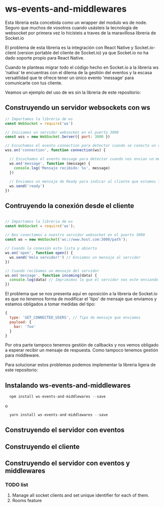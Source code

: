 # ws-events-and-middlewares

Esta libreria esta concebida como un wrapper del modulo ws de node. Seguro que muchos de vosotros cuando usásteis la tecnología de websocket por primera vez lo hicísteis a traves de la maravillosa libreria de Socket.io

El problema de esta libreria es la integración con React Native y Socket.io-client (version portable del cliente de Socket.io) ya que Socket.io no ha dado soporte propio para React Native.

Cuando te planteas migrar todo el código hecho en Socket.io a la libreria ws 'nativa' te encuentras con el dilema de la gestión del eventos y la escasa versatilidad que te ofrece tener un único evento 'message' para comunicarte con tus cliente.

Veamos un ejemplo del uso de ws sin la libreria de este repositorio:

## Construyendo un servidor websockets con ws

```js
// Importamos la libreria de ws
const WebSocket = require('ws')

// Iniciamos un servidor websocket en el puerto 3000
const wss = new WebSocket.Server({ port: 3000 })

// Escuchamos el evento connection para detectar cuando se conecta un cliente
wss.on('connection', function connection(ws) {

  // Escuchamos el evento message para detectar cuando nos envian un mensaje (no podemos cambiar el nombre del evento)
  ws.on('message', function (message) {
    console.log('Mensaje recibido: %s', message)
  })
 
  // Enviamos un mensaje de Ready para indicar al cliente que estamos listos para comunicarnos con el
  ws.send('ready')
})
```

## Contruyendo la conexión desde el cliente

```js

// Importamos la libreria de ws
const WebSocket = require('ws');
 
// Nos conectamos a nuestro servidor websocket en el puerto 3000
const ws = new WebSocket('ws://www.host.com:3000/path');

// Cuando la conexión este lista y abierta
ws.on('open', function open() {
  ws.send('Hola servidor!') // Enviamos un mensaje al servidor
})

// Cuando recibamos un mensaje del servidor
ws.on('message', function incoming(data) {
  console.log(data) // Imprimimos lo que el servidor nos este enviando
})
```

El problema que se nos presenta aquí en oposición a la libreria de Socket.io es que no tenemos forma de modificar el 'tipo' de mensaje que enviamos y estamos obligados a tomar medidas del tipo:

```js
{
  type: 'GET_CONNECTED_USERS', // Tipo de mensaje que enviamos
  payload: {
    bar: 'foo'
  }
}
```

Por otra parte tampoco tenemos gestión de callbacks y nos vemos obligado a esperar recibir un mensaje de respuesta. Como tampoco tenemos gestión para middleware.

Para solucionar estos problemas podemos implementar la libreria ligera de este repositorio:

## Instalando ws-events-and-middlewares

```js
  npm install ws-events-and-middlewares --save
```

o

```js
  yarn install ws-events-and-middlewares --save
```

## Construyendo el servidor con eventos

## Construyendo el cliente

## Construyendo el servidor con eventos y middlewares


### TODO list

1. Manage all socket clients and set unique identifier for each of them.
2. Rooms feature
